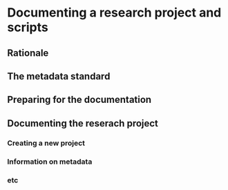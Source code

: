 # Documenting a research project and scripts

## Rationale


## The metadata standard


## Preparing for the documentation


## Documenting the reserach project

### Creating a new project

### Information on metadata

### etc




